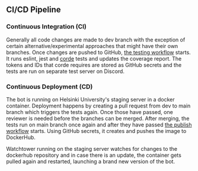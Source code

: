 ## CI/CD Pipeline

### Continuous Integration (CI)

Generally all code changes are made to dev branch with the exception of certain alternative/experimental approaches that might have their own branches. Once changes are pushed to GitHub, [the testing workflow](../.github/workflows/test.yml) starts. It runs eslint, jest and [corde](https://github.com/cordejs/corde) tests and updates the coverage report. The tokens and IDs that corde requires are stored as GitHub secrets and the tests are run on separate test server on Discord.

### Continuous Deployment (CD)

The bot is running on Helsinki University's staging server in a docker container. Deployment happens by creating a pull request from dev to main branch which triggers the tests again. Once those have passed, one reviewer is needed before the branches can be merged. After merging, the tests run on main branch once again and after they have passed [the publish workflow](../.github/workflows/publish.yml) starts. Using GitHub secrets, it creates and pushes the image to DockerHub.

Watchtower running on the staging server watches for changes to the dockerhub repository and in case there is an update, the container gets pulled again and restarted, launching a brand new version of the bot.




